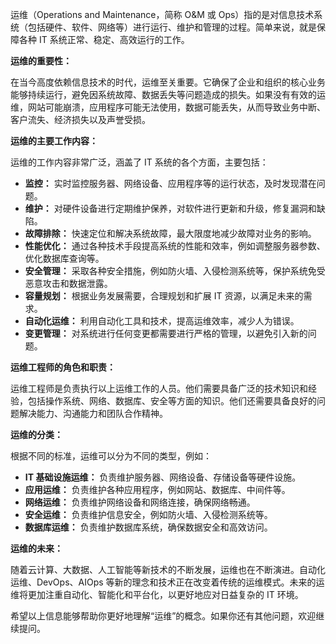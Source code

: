 运维（Operations and Maintenance，简称 O&M 或 Ops）指的是对信息技术系统（包括硬件、软件、网络等）进行运行、维护和管理的过程。简单来说，就是保障各种 IT 系统正常、稳定、高效运行的工作。

**运维的重要性：**

在当今高度依赖信息技术的时代，运维至关重要。它确保了企业和组织的核心业务能够持续运行，避免因系统故障、数据丢失等问题造成的损失。如果没有有效的运维，网站可能崩溃，应用程序可能无法使用，数据可能丢失，从而导致业务中断、客户流失、经济损失以及声誉受损。

**运维的主要工作内容：**

运维的工作内容非常广泛，涵盖了 IT 系统的各个方面，主要包括：

- **监控：** 实时监控服务器、网络设备、应用程序等的运行状态，及时发现潜在问题。
- **维护：** 对硬件设备进行定期维护保养，对软件进行更新和升级，修复漏洞和缺陷。
- **故障排除：** 快速定位和解决系统故障，最大限度地减少故障对业务的影响。
- **性能优化：** 通过各种技术手段提高系统的性能和效率，例如调整服务器参数、优化数据库查询等。
- **安全管理：** 采取各种安全措施，例如防火墙、入侵检测系统等，保护系统免受恶意攻击和数据泄露。
- **容量规划：** 根据业务发展需要，合理规划和扩展 IT 资源，以满足未来的需求。
- **自动化运维：** 利用自动化工具和技术，提高运维效率，减少人为错误。
- **变更管理：** 对系统进行任何变更都需要进行严格的管理，以避免引入新的问题。

**运维工程师的角色和职责：**

运维工程师是负责执行以上运维工作的人员。他们需要具备广泛的技术知识和经验，包括操作系统、网络、数据库、安全等方面的知识。他们还需要具备良好的问题解决能力、沟通能力和团队合作精神。

**运维的分类：**

根据不同的标准，运维可以分为不同的类型，例如：

- **IT 基础设施运维：** 负责维护服务器、网络设备、存储设备等硬件设施。
- **应用运维：** 负责维护各种应用程序，例如网站、数据库、中间件等。
- **网络运维：** 负责维护网络设备和网络连接，确保网络畅通。
- **安全运维：** 负责维护信息安全，例如防火墙、入侵检测系统等。
- **数据库运维：** 负责维护数据库系统，确保数据安全和高效访问。

**运维的未来：**

随着云计算、大数据、人工智能等新技术的不断发展，运维也在不断演进。自动化运维、DevOps、AIOps 等新的理念和技术正在改变着传统的运维模式。未来的运维将更加注重自动化、智能化和平台化，以更好地应对日益复杂的 IT 环境。

希望以上信息能够帮助你更好地理解“运维”的概念。如果你还有其他问题，欢迎继续提问。